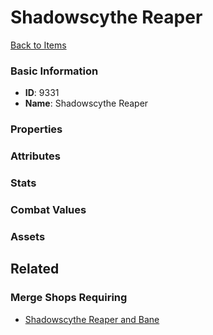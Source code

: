# Shadowscythe Reaper

<no description available>

[Back to Items](../items.md)

### Basic Information

- **ID**: 9331
- **Name**: Shadowscythe Reaper

### Properties


### Attributes


### Stats


### Combat Values


### Assets


## Related

### Merge Shops Requiring

- [Shadowscythe Reaper and Bane](../merge-shops/137-shadowscythe-reaper-and-bane.md)

